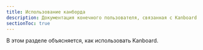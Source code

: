 ```yaml
---
title: Использование канборда
description: Документация конечного пользователя, связанная с Kanboard v1.x
sectionToc: true
---
```


В этом разделе объясняется, как использовать Kanboard.
